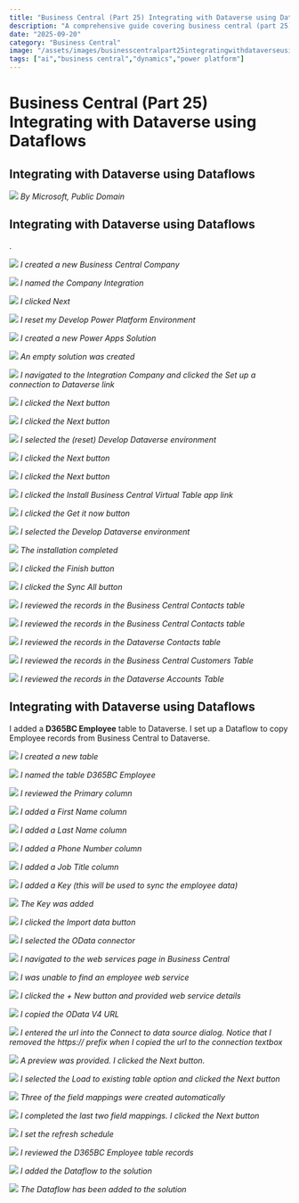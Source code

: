 ```yaml
---
title: "Business Central (Part 25) Integrating with Dataverse using Dataflows"
description: "A comprehensive guide covering business central (part 25) integrating with dataverse using dataflows"
date: "2025-09-20"
category: "Business Central"
image: "/assets/images/businesscentralpart25integratingwithdataverseusingdataflows/hero.png"
tags: ["ai","business central","dynamics","power platform"]
---
```


# Business Central (Part 25) Integrating with Dataverse using Dataflows

## Integrating with Dataverse using Dataflows

![](/assets/images/businesscentralpart25integratingwithdataverseusingdataflows/dynamics365-color.svg)
*By Microsoft, Public Domain*


## Integrating with Dataverse using Dataflows

.

![](/assets/images/businesscentralpart25integratingwithdataverseusingdataflows/screenshot-2024-12-02-at-2.44.28pm-1836x555.png)
*I created a new Business Central Company*

![](/assets/images/businesscentralpart25integratingwithdataverseusingdataflows/screenshot-2024-12-02-at-2.48.13pm-1836x955.png)
*I named the Company Integration*

![](/assets/images/businesscentralpart25integratingwithdataverseusingdataflows/screenshot-2024-12-02-at-2.49.24pm-1836x644.png)
*I clicked Next*

![](/assets/images/businesscentralpart25integratingwithdataverseusingdataflows/screenshot-2024-12-02-at-3.39.53pm-1836x805.png)
*I reset my Develop Power Platform Environment*

![](/assets/images/businesscentralpart25integratingwithdataverseusingdataflows/screenshot-2024-12-02-at-4.26.29pm-1836x947.png)
*I created a new Power Apps Solution*

![](/assets/images/businesscentralpart25integratingwithdataverseusingdataflows/screenshot-2024-12-02-at-4.47.24pm-1836x540.png)
*An empty solution was created*

![](/assets/images/businesscentralpart25integratingwithdataverseusingdataflows/screenshot-2024-12-02-at-4.23.44pm-1836x953.png)
*I navigated to the Integration Company and clicked the Set up a connection to Dataverse link*

![](/assets/images/businesscentralpart25integratingwithdataverseusingdataflows/screenshot-2024-12-02-at-4.23.56pm-1836x949.png)
*I clicked the Next button*

![](/assets/images/businesscentralpart25integratingwithdataverseusingdataflows/screenshot-2024-12-02-at-4.24.05pm-1836x949.png)
*I clicked the Next button*

![](/assets/images/businesscentralpart25integratingwithdataverseusingdataflows/screenshot-2024-12-02-at-4.24.17pm-1836x953.png)
*I selected the (reset) Develop Dataverse environment*

![](/assets/images/businesscentralpart25integratingwithdataverseusingdataflows/screenshot-2024-12-02-at-4.24.40pm-1836x950.png)
*I clicked the Next button*

![](/assets/images/businesscentralpart25integratingwithdataverseusingdataflows/screenshot-2024-12-02-at-4.28.01pm-1836x951.png)
*I clicked the Next button*

![](/assets/images/businesscentralpart25integratingwithdataverseusingdataflows/screenshot-2024-12-02-at-4.28.33pm-1836x951.png)
*I clicked the Install Business Central Virtual Table app link*

![](/assets/images/businesscentralpart25integratingwithdataverseusingdataflows/screenshot-2024-12-02-at-4.28.44pm-1836x929.png)
*I clicked the Get it now button*

![](/assets/images/businesscentralpart25integratingwithdataverseusingdataflows/screenshot-2024-12-02-at-4.29.22pm-1836x944.png)
*I selected the Develop Dataverse environment*

![](/assets/images/businesscentralpart25integratingwithdataverseusingdataflows/screenshot-2024-12-02-at-4.34.21pm-1836x490.png)
*The installation completed*

![](/assets/images/businesscentralpart25integratingwithdataverseusingdataflows/screenshot-2024-12-02-at-4.35.10pm-1836x945.png)
*I clicked the Finish button*

![](/assets/images/businesscentralpart25integratingwithdataverseusingdataflows/screenshot-2024-12-02-at-4.43.59pm-1836x634.png)
*I clicked the Sync All button*

![](/assets/images/businesscentralpart25integratingwithdataverseusingdataflows/screenshot-2024-12-02-at-4.44.30pm-1836x546.png)
*I reviewed the records in the Business Central Contacts table*

![](/assets/images/businesscentralpart25integratingwithdataverseusingdataflows/screenshot-2024-12-02-at-4.45.27pm-1836x947.png)
*I reviewed the records in the Business Central Contacts table*

![](/assets/images/businesscentralpart25integratingwithdataverseusingdataflows/screenshot-2024-12-02-at-4.48.40pm-1836x950.png)
*I reviewed the records in the Dataverse Contacts table*

![](/assets/images/businesscentralpart25integratingwithdataverseusingdataflows/screenshot-2024-12-02-at-4.49.23pm-1836x679.png)
*I reviewed the records in the Business Central Customers Table*

![](/assets/images/businesscentralpart25integratingwithdataverseusingdataflows/screenshot-2024-12-02-at-4.56.06pm-1836x948.png)
*I reviewed the records in the Dataverse Accounts Table*


## Integrating with Dataverse using Dataflows

I added a **D365BC Employee** table to Dataverse. I set up a Dataflow to copy Employee records from Business Central to Dataverse.

![](/assets/images/businesscentralpart25integratingwithdataverseusingdataflows/screenshot-2024-12-02-at-5.04.02pm-1836x669.png)
*I created a new table*

![](/assets/images/businesscentralpart25integratingwithdataverseusingdataflows/screenshot-2024-12-02-at-5.04.35pm-1836x943.png)
*I named the table D365BC Employee*

![](/assets/images/businesscentralpart25integratingwithdataverseusingdataflows/screenshot-2024-12-02-at-5.04.58pm-1836x942.png)
*I reviewed the Primary column*

![](/assets/images/businesscentralpart25integratingwithdataverseusingdataflows/screenshot-2024-12-02-at-5.06.50pm-1836x959.png)
*I added a First Name column*

![](/assets/images/businesscentralpart25integratingwithdataverseusingdataflows/screenshot-2024-12-02-at-5.07.17pm-1836x952.png)
*I added a Last Name column*

![](/assets/images/businesscentralpart25integratingwithdataverseusingdataflows/screenshot-2024-12-02-at-5.08.15pm-1836x947.png)
*I added a Phone Number column*

![](/assets/images/businesscentralpart25integratingwithdataverseusingdataflows/screenshot-2024-12-02-at-5.08.44pm-1836x949.png)
*I added a Job Title column*

![](/assets/images/businesscentralpart25integratingwithdataverseusingdataflows/screenshot-2024-12-02-at-5.09.55pm-1836x948.png)
*I added a Key (this will be used to sync the employee data)*

![](/assets/images/businesscentralpart25integratingwithdataverseusingdataflows/screenshot-2024-12-02-at-5.10.12pm-1836x421.png)
*The Key was added*

![](/assets/images/businesscentralpart25integratingwithdataverseusingdataflows/screenshot-2024-12-02-at-5.13.57pm-1836x532.png)
*I clicked the Import data button*

![](/assets/images/businesscentralpart25integratingwithdataverseusingdataflows/screenshot-2024-12-02-at-5.15.51pm-1836x947.png)
*I selected the OData connector*

![](/assets/images/businesscentralpart25integratingwithdataverseusingdataflows/screenshot-2024-12-02-at-5.16.48pm-1836x448.png)
*I navigated to the web services page in Business Central*

![](/assets/images/businesscentralpart25integratingwithdataverseusingdataflows/screenshot-2024-12-02-at-5.17.39pm-1836x613.png)
*I was unable to find an employee web service*

![](/assets/images/businesscentralpart25integratingwithdataverseusingdataflows/screenshot-2024-12-02-at-5.19.28pm-1836x457.png)
*I clicked the + New button and provided web service details*

![](/assets/images/businesscentralpart25integratingwithdataverseusingdataflows/screenshot-2024-12-02-at-5.20.36pm-1836x558.png)
*I copied the OData V4 URL*

![](/assets/images/businesscentralpart25integratingwithdataverseusingdataflows/screenshot-2024-12-02-at-5.48.34pm-1836x893.png)
*I entered the url into the Connect to data source dialog. Notice that I removed the https:// prefix when I copied the url to the connection textbox*

![](/assets/images/businesscentralpart25integratingwithdataverseusingdataflows/screenshot-2024-12-02-at-5.49.42pm-1836x952.png)
*A preview was provided. I clicked the Next button.*

![](/assets/images/businesscentralpart25integratingwithdataverseusingdataflows/screenshot-2024-12-02-at-5.51.03pm-1836x948.png)
*I selected the Load to existing table option and clicked the Next button*

![](/assets/images/businesscentralpart25integratingwithdataverseusingdataflows/screenshot-2024-12-02-at-5.51.32pm-1836x907.png)
*Three of the field mappings were created automatically*

![](/assets/images/businesscentralpart25integratingwithdataverseusingdataflows/screenshot-2024-12-02-at-5.53.24pm-1836x897.png)
*I completed the last two field mappings. I clicked the Next button*

![](/assets/images/businesscentralpart25integratingwithdataverseusingdataflows/screenshot-2024-12-02-at-5.54.20pm-1836x925.png)
*I set the refresh schedule*

![](/assets/images/businesscentralpart25integratingwithdataverseusingdataflows/screenshot-2024-12-02-at-6.02.59pm-1836x949.png)
*I reviewed the D365BC Employee table records*

![](/assets/images/businesscentralpart25integratingwithdataverseusingdataflows/screenshot-2024-12-02-at-6.03.56pm-1836x948.png)
*I added the Dataflow to the solution*

![](/assets/images/businesscentralpart25integratingwithdataverseusingdataflows/screenshot-2024-12-02-at-6.04.48pm-1836x530.png)
*The Dataflow has been added to the solution*
